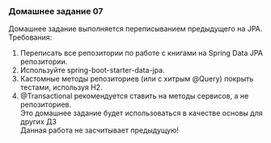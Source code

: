 <h3> Домашнее задание 07</h3>

<div class="text text_p-small text_default learning-markdown js-learning-markdown"><p>Домашнее задание выполняется переписыванием предыдущего на JPA.<br>Требования:</p>
<ol>
<li>Переписать все репозитории по работе с книгами на Spring Data JPA репозитории.</li>
<li>Используйте spring-boot-starter-data-jpa.</li>
<li>Кастомные методы репозиториев (или с хитрым @Query) покрыть тестами, используя H2.</li>
<li>@Transactional рекомендуется ставить на методы сервисов, а не репозиториев.<br>Это домашнее задание будет использоваться в качестве основы для других ДЗ<br>Данная работа не засчитывает предыдущую!</li>
</ol>
</div>